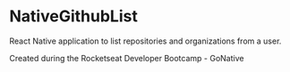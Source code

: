 # NativeGithubList
React Native application to list repositories and organizations from a user.

Created during the Rocketseat Developer Bootcamp - GoNative 
